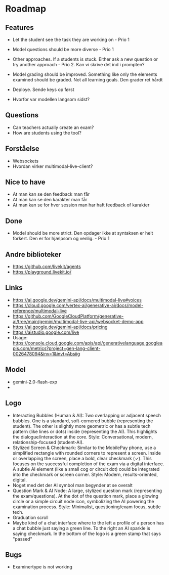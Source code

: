 # Roadmap

## Features
- Let the student see the task they are working on - Prio 1
- Model questions should be more diverse - Prio 1

- Other approaches. If a students is stuck. Either ask a new question or try another approach - Prio 2. Kan vi skrive det ind i prompten?
- Model grading should be improved. Something like only the elements examined should be graded. Not all learning goals. Den grader ret hårdt
- Deploye. Sende keys op først
- Hvorfor var modellen langsom sidst?

## Questions
- Can teachers actually create an exam?
- How are students using the tool?

## Forståelse
- Websockets
- Hvordan virker multimodal-live-client?

## Nice to have
- At man kan se den feedback man får
- At man kan se den karakter man får
- At man kan se for hver session man har haft feedback of karakter

## Done
- Model should be more strict. Den opdager ikke at syntaksen er helt forkert. Den er for hjælpsom og venlig. - Prio 1

## Andre biblioteker
- https://github.com/livekit/agents
- https://playground.livekit.io/

## Links
- https://ai.google.dev/gemini-api/docs/multimodal-live#voices
- https://cloud.google.com/vertex-ai/generative-ai/docs/model-reference/multimodal-live
- https://github.com/GoogleCloudPlatform/generative-ai/tree/main/gemini/multimodal-live-api/websocket-demo-app
- https://ai.google.dev/gemini-api/docs/pricing
- https://aistudio.google.com/live
- Usage: https://console.cloud.google.com/apis/api/generativelanguage.googleapis.com/metrics?project=gen-lang-client-0026478094&inv=1&invt=Absiig

## Model
- gemini-2.0-flash-exp
- 

## Logo

- Interacting Bubbles (Human & AI): Two overlapping or adjacent speech bubbles. One is a standard, soft-cornered bubble (representing the student). The other is slightly more geometric or has a subtle tech pattern (like lines or dots) inside (representing the AI). This highlights the dialogue/interaction at the core. Style: Conversational, modern, relationship-focused (student-AI).
- Stylized Screen & Checkmark: Similar to the MobilePay phone, use a simplified rectangle with rounded corners to represent a screen. Inside or overlapping the screen, place a bold, clear checkmark (✓). This focuses on the successful completion of the exam via a digital interface. A subtle AI element (like a small cog or circuit dot) could be integrated into the checkmark or screen corner. Style: Modern, results-oriented, digital.
- Noget med det der AI symbol man begynder at se overalt
- Question Mark & AI Node: A large, stylized question mark (representing the exam/questions). At the dot of the question mark, place a glowing circle or a simple circuit node icon, symbolizing the AI powering the examination process. Style: Minimalist, questioning/exam focus, subtle tech.
- Graduation scroll
- Maybe kind of a chat interface where to the left a profile of a person has a chat bubble just saying a green line. To the right an AI sparkle is saying checkmark. In the bottom of the logo is a green stamp that says "passed"

## Bugs
- Examinertype is not working